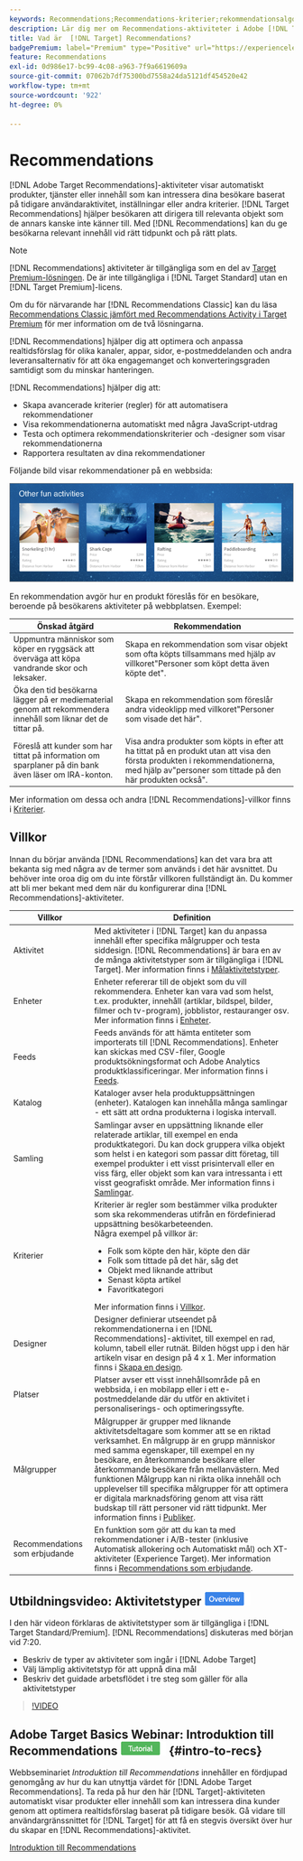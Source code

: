 ```yaml
---
keywords: Recommendations;Recommendations-kriterier;rekommendationsalgoritmer;rekommendationer-aktivitet;kriterier;rekommendationer målinriktning;recs
description: Lär dig mer om Recommendations-aktiviteter i Adobe [!DNL Target] som automatiskt visar innehåll som kan intressera dina kunder baserat på tidigare användaraktivitet eller andra algoritmer.
title: Vad är  [!DNL Target] Recommendations?
badgePremium: label="Premium" type="Positive" url="https://experienceleague.adobe.com/docs/target/using/introduction/intro.html?lang=sv-SE#premium newtab=true" tooltip="Se vad som ingår i Target Premium."
feature: Recommendations
exl-id: 0d986e17-bc99-4c08-a963-7f9a6619609a
source-git-commit: 07062b7df75300bd7558a24da5121df454520e42
workflow-type: tm+mt
source-wordcount: '922'
ht-degree: 0%

---
```


# Recommendations

[!DNL Adobe Target Recommendations]-aktiviteter visar automatiskt produkter, tjänster eller innehåll som kan intressera dina besökare baserat på tidigare användaraktivitet, inställningar eller andra kriterier. [!DNL Target Recommendations] hjälper besökaren att dirigera till relevanta objekt som de annars kanske inte känner till. Med [!DNL Recommendations] kan du ge besökarna relevant innehåll vid rätt tidpunkt och på rätt plats.

>[!NOTE]
>
>[!DNL Recommendations] aktiviteter är tillgängliga som en del av [Target Premium-lösningen](/help/main/c-intro/intro.md#premium). De är inte tillgängliga i [!DNL Target Standard] utan en [!DNL Target Premium]-licens.
>
>Om du för närvarande har [!DNL Recommendations Classic] kan du läsa [Recommendations Classic jämfört med Recommendations Activity i Target Premium](/help/main/c-recommendations/c-recommendations-faq/recommendations-classic-versus-recommendations-activities-target-premium.md#concept_A80223EF66634EA380580C2823A581C5) för mer information om de två lösningarna.

[!DNL Recommendations] hjälper dig att optimera och anpassa realtidsförslag för olika kanaler, appar, sidor, e-postmeddelanden och andra leveransalternativ för att öka engagemanget och konverteringsgraden samtidigt som du minskar hanteringen.

[!DNL Recommendations] hjälper dig att:

* Skapa avancerade kriterier (regler) för att automatisera rekommendationer
* Visa rekommendationerna automatiskt med några JavaScript-utdrag
* Testa och optimera rekommendationskriterier och -designer som visar rekommendationerna
* Rapportera resultaten av dina rekommendationer

Följande bild visar rekommendationer på en webbsida:

![velocity_example image](assets/velocity_example.png)

En rekommendation avgör hur en produkt föreslås för en besökare, beroende på besökarens aktiviteter på webbplatsen. Exempel:

| Önskad åtgärd | Rekommendation |
|--- |--- |
| Uppmuntra människor som köper en ryggsäck att överväga att köpa vandrande skor och leksaker. | Skapa en rekommendation som visar objekt som ofta köpts tillsammans med hjälp av villkoret&quot;Personer som köpt detta även köpte det&quot;. |
| Öka den tid besökarna lägger på er mediematerial genom att rekommendera innehåll som liknar det de tittar på. | Skapa en rekommendation som föreslår andra videoklipp med villkoret&quot;Personer som visade det här&quot;. |
| Föreslå att kunder som har tittat på information om sparplaner på din bank även läser om IRA-konton. | Visa andra produkter som köpts in efter att ha tittat på en produkt utan att visa den första produkten i rekommendationerna, med hjälp av&quot;personer som tittade på den här produkten också&quot;. |

Mer information om dessa och andra [!DNL Recommendations]-villkor finns i [Kriterier](/help/main/c-recommendations/c-algorithms/algorithms.md).

## Villkor

Innan du börjar använda [!DNL Recommendations] kan det vara bra att bekanta sig med några av de termer som används i det här avsnittet. Du behöver inte oroa dig om du inte förstår villkoren fullständigt än. Du kommer att bli mer bekant med dem när du konfigurerar dina [!DNL Recommendations]-aktiviteter.

| Villkor | Definition |
| --- | --- |
| Aktivitet | Med aktiviteter i [!DNL Target] kan du anpassa innehåll efter specifika målgrupper och testa siddesign. [!DNL Recommendations] är bara en av de många aktivitetstyper som är tillgängliga i [!DNL Target]. Mer information finns i [Målaktivitetstyper](/help/main/c-activities/target-activities-guide.md). |
| Enheter | Enheter refererar till de objekt som du vill rekommendera. Enheter kan vara vad som helst, t.ex. produkter, innehåll (artiklar, bildspel, bilder, filmer och tv-program), jobblistor, restauranger osv. Mer information finns i [Enheter](/help/main/c-recommendations/c-products/products.md). |
| Feeds | Feeds används för att hämta entiteter som importerats till [!DNL Recommendations]. Enheter kan skickas med CSV-filer, Google produktsökningsformat och Adobe Analytics produktklassificeringar. Mer information finns i [Feeds](/help/main/c-recommendations/c-products/feeds.md). |
| Katalog | Kataloger avser hela produktuppsättningen (enheter). Katalogen kan innehålla många samlingar - ett sätt att ordna produkterna i logiska intervall. |
| Samling | Samlingar avser en uppsättning liknande eller relaterade artiklar, till exempel en enda produktkategori. Du kan dock gruppera vilka objekt som helst i en kategori som passar ditt företag, till exempel produkter i ett visst prisintervall eller en viss färg, eller objekt som kan vara intressanta i ett visst geografiskt område. Mer information finns i [Samlingar](/help/main/c-recommendations/c-products/collections.md). |
| Kriterier | Kriterier är regler som bestämmer vilka produkter som ska rekommenderas utifrån en fördefinierad uppsättning besökarbeteenden.<br>Några exempel på villkor är: <ul><li>Folk som köpte den här, köpte den där</li><li>Folk som tittade på det här, såg det</li><li>Objekt med liknande attribut</li><li>Senast köpta artikel</li><li>Favoritkategori</li></ul>  Mer information finns i [Villkor](/help/main/c-recommendations/c-algorithms/algorithms.md). |
| Designer | Designer definierar utseendet på rekommendationerna i en [!DNL Recommendations]-aktivitet, till exempel en rad, kolumn, tabell eller rutnät. Bilden högst upp i den här artikeln visar en design på 4 x 1. Mer information finns i [Skapa en design](/help/main/c-recommendations/c-design-overview/create-design.md). |
| Platser | Platser avser ett visst innehållsområde på en webbsida, i en mobilapp eller i ett e-postmeddelande där du utför en aktivitet i personaliserings- och optimeringssyfte. |
| Målgrupper | Målgrupper är grupper med liknande aktivitetsdeltagare som kommer att se en riktad verksamhet. En målgrupp är en grupp människor med samma egenskaper, till exempel en ny besökare, en återkommande besökare eller återkommande besökare från mellanvästern. Med funktionen Målgrupp kan ni rikta olika innehåll och upplevelser till specifika målgrupper för att optimera er digitala marknadsföring genom att visa rätt budskap till rätt personer vid rätt tidpunkt. Mer information finns i [Publiker](/help/main/c-target/target.md). |
| Recommendations som erbjudande | En funktion som gör att du kan ta med rekommendationer i A/B-tester (inklusive Automatisk allokering och Automatiskt mål) och XT-aktiviteter (Experience Target). Mer information finns i [Recommendations som erbjudande](/help/main/c-recommendations/recommendations-as-an-offer.md). |

## Utbildningsvideo: Aktivitetstyper ![Översikt ](/help/main/assets/overview.png)

I den här videon förklaras de aktivitetstyper som är tillgängliga i [!DNL Target Standard/Premium]. [!DNL Recommendations] diskuteras med början vid 7:20.

* Beskriv de typer av aktiviteter som ingår i [!DNL Adobe Target]
* Välj lämplig aktivitetstyp för att uppnå dina mål
* Beskriv det guidade arbetsflödet i tre steg som gäller för alla aktivitetstyper

>[!VIDEO](https://video.tv.adobe.com/v/17386)

## Adobe Target Basics Webinar: Introduktion till Recommendations ![Tutorial badge](/help/main/assets/tutorial.png) {#intro-to-recs}

Webbseminariet *Introduktion till Recommendations* innehåller en fördjupad genomgång av hur du kan utnyttja värdet för [!DNL Adobe Target Recommendations]. Ta reda på hur den här [!DNL Target]-aktiviteten automatiskt visar produkter eller innehåll som kan intressera dina kunder genom att optimera realtidsförslag baserat på tidigare besök. Gå vidare till användargränssnittet för [!DNL Target] för att få en stegvis översikt över hur du skapar en [!DNL Recommendations]-aktivitet.

[Introduktion till Recommendations](https://adobecustomersuccess.adobeconnect.com/p8gt31drhs3e/?OWASP_CSRFTOKEN=4bd6cac5d0806167ee0a5449ba93d6300548d09c922bcb751c38973897a5703a)
